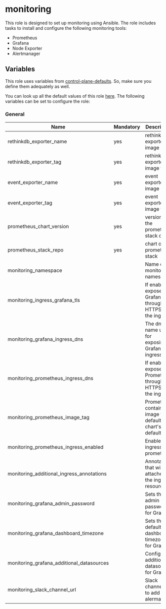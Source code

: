 # monitoring

This role is designed to set up monitoring using Ansible.
The role includes tasks to install and configure the following monitoring tools:

- Prometheus
- Grafana
- Node Exporter
- Alertmanager

## Variables

This role uses variables from [control-plane-defaults](/control-plane). So, make sure you define them adequately as well.

You can look up all the default values of this role [here](defaults/main/main.yaml).
The following variables can be set to configure the role:

### General

| Name                                      | Mandatory | Description                                                 |
| ----------------------------------------- | --------- | ----------------------------------------------------------- |
| rethinkdb_exporter_name                   | yes       | rethinkdb exporter image name                               |
| rethinkdb_exporter_tag                    | yes       | rethinkdb exporter image tag                                |
| event_exporter_name                       | yes       | event exporter image name                                   |
| event_exporter_tag                        | yes       | event exporter image tag                                    |
| prometheus_chart_version                  | yes       | version of the prometheus stack chart                       |
| prometheus_stack_repo                     | yes       | chart of the prometheus stack                               |
| monitoring_namespace                      |           | Name of the monitoring namespace                            |
| monitoring_ingress_grafana_tls            |           | If enabled, exposes Grafana through HTTPS on the ingress    |
| monitoring_grafana_ingress_dns            |           | The dns name used for exposing Grafana via ingress          |
| monitoring_prometheus_ingress_dns         |           | If enabled, exposes Prometheus through HTTPS on the ingress |
| monitoring_prometheus_image_tag           |           | Prometheus container image tag, defaults to chart's default |
| monitoring_prometheus_ingress_enabled     |           | Enables ingress for prometheus                              |
| monitoring_additional_ingress_annotations |           | Annotations that will be attached to the ingress resource   |
| monitoring_grafana_admin_password         |           | Sets the admin password for Grafana                         |
| monitoring_grafana_dashboard_timezone     |           | Sets the default's dashboard timezone for Grafana           |
| monitoring_grafana_additional_datasources |           | Configures additional datasources for Grafana               |
| monitoring_slack_channel_url                      |           | Slack channel url to add on alermanger                      |

